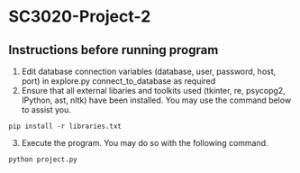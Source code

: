 # SC3020-Project-2
## Instructions before running program
1. Edit database connection variables (database, user, password, host, port) in explore.py connect_to_database as required
2. Ensure that all external libaries and toolkits used (tkinter, re, psycopg2, IPython, ast, nltk) have been installed. You may use the command below to assist you.

```shell
pip install -r libraries.txt
```
3. Execute the program. You may do so with the following command.

```shell
python project.py
```
